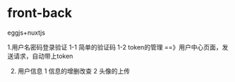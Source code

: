 # front-back
eggjs+nuxtjs

1.用户名密码登录验证
    1-1 简单的验证码
    1-2 token的管理 ==》用户中心页面，发送请求，自动带上token

2. 用户信息
    1 信息的增删改查
    2 头像的上传